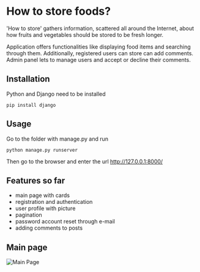 # How to store foods?

'How to store' gathers information, scattered all around the Internet, about how fruits and vegetables should be stored 
to be fresh longer.

Application offers functionalities like displaying food items and searching through them.
Additionally, registered users can store can add comments. Admin panel lets to manage users and accept or decline their 
comments.

## Installation

Python and Django need to be installed

`pip install django` 

## Usage

Go to the folder  with manage.py and run

`python manage.py runserver`

Then go to the browser and enter the url http://127.0.0.1:8000/

## Features so far

- main page with cards
- registration and authentication
- user profile with picture
- pagination
- password account reset through e-mail
- adding comments to posts

## Main page

![Main Page](media/readme/main_page.png)
